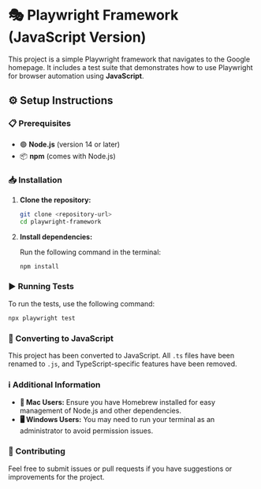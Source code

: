 # 🎭 Playwright Framework (JavaScript Version)

This project is a simple Playwright framework that navigates to the Google homepage. It includes a test suite that demonstrates how to use Playwright for browser automation using **JavaScript**.

## ⚙️ Setup Instructions

### 📋 Prerequisites

- 🟢 **Node.js** (version 14 or later)
- 📦 **npm** (comes with Node.js)

### 📥 Installation

1. **Clone the repository:**

   ```bash
   git clone <repository-url>
   cd playwright-framework
   ```

2. **Install dependencies:**

   Run the following command in the terminal:

   ```bash
   npm install
   ```

### ▶️ Running Tests

To run the tests, use the following command:

```bash
npx playwright test
```

### 🔄 Converting to JavaScript

This project has been converted to JavaScript. All `.ts` files have been renamed to `.js`, and TypeScript-specific features have been removed.

### ℹ️ Additional Information

- **🍎 Mac Users:** Ensure you have Homebrew installed for easy management of Node.js and other dependencies.
- **🖥️ Windows Users:** You may need to run your terminal as an administrator to avoid permission issues.

### 🤝 Contributing

Feel free to submit issues or pull requests if you have suggestions or improvements for the project.